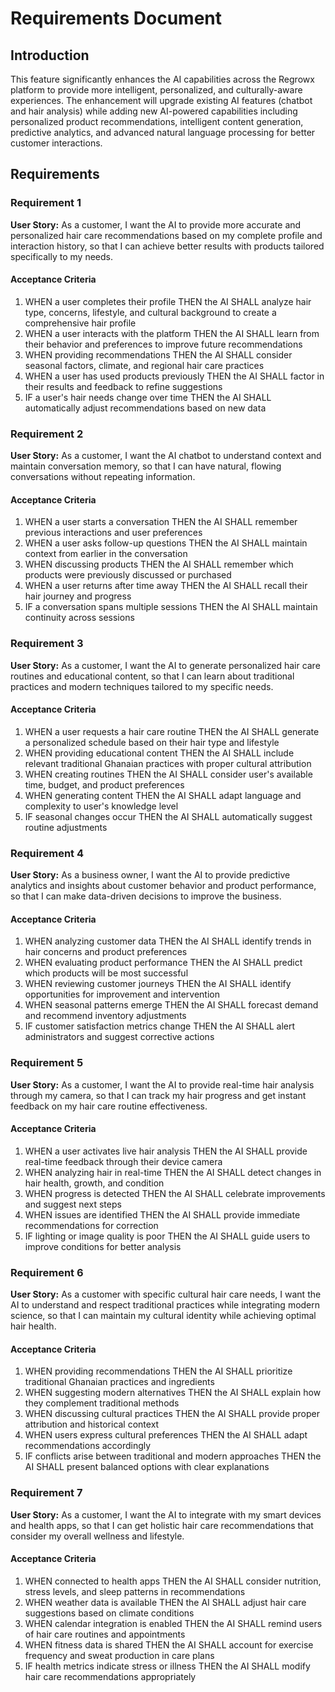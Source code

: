 # Requirements Document

## Introduction

This feature significantly enhances the AI capabilities across the Regrowx platform to provide more intelligent, personalized, and culturally-aware experiences. The enhancement will upgrade existing AI features (chatbot and hair analysis) while adding new AI-powered capabilities including personalized product recommendations, intelligent content generation, predictive analytics, and advanced natural language processing for better customer interactions.

## Requirements

### Requirement 1

**User Story:** As a customer, I want the AI to provide more accurate and personalized hair care recommendations based on my complete profile and interaction history, so that I can achieve better results with products tailored specifically to my needs.

#### Acceptance Criteria

1. WHEN a user completes their profile THEN the AI SHALL analyze hair type, concerns, lifestyle, and cultural background to create a comprehensive hair profile
2. WHEN a user interacts with the platform THEN the AI SHALL learn from their behavior and preferences to improve future recommendations
3. WHEN providing recommendations THEN the AI SHALL consider seasonal factors, climate, and regional hair care practices
4. WHEN a user has used products previously THEN the AI SHALL factor in their results and feedback to refine suggestions
5. IF a user's hair needs change over time THEN the AI SHALL automatically adjust recommendations based on new data

### Requirement 2

**User Story:** As a customer, I want the AI chatbot to understand context and maintain conversation memory, so that I can have natural, flowing conversations without repeating information.

#### Acceptance Criteria

1. WHEN a user starts a conversation THEN the AI SHALL remember previous interactions and user preferences
2. WHEN a user asks follow-up questions THEN the AI SHALL maintain context from earlier in the conversation
3. WHEN discussing products THEN the AI SHALL remember which products were previously discussed or purchased
4. WHEN a user returns after time away THEN the AI SHALL recall their hair journey and progress
5. IF a conversation spans multiple sessions THEN the AI SHALL maintain continuity across sessions

### Requirement 3

**User Story:** As a customer, I want the AI to generate personalized hair care routines and educational content, so that I can learn about traditional practices and modern techniques tailored to my specific needs.

#### Acceptance Criteria

1. WHEN a user requests a hair care routine THEN the AI SHALL generate a personalized schedule based on their hair type and lifestyle
2. WHEN providing educational content THEN the AI SHALL include relevant traditional Ghanaian practices with proper cultural attribution
3. WHEN creating routines THEN the AI SHALL consider user's available time, budget, and product preferences
4. WHEN generating content THEN the AI SHALL adapt language and complexity to user's knowledge level
5. IF seasonal changes occur THEN the AI SHALL automatically suggest routine adjustments

### Requirement 4

**User Story:** As a business owner, I want the AI to provide predictive analytics and insights about customer behavior and product performance, so that I can make data-driven decisions to improve the business.

#### Acceptance Criteria

1. WHEN analyzing customer data THEN the AI SHALL identify trends in hair concerns and product preferences
2. WHEN evaluating product performance THEN the AI SHALL predict which products will be most successful
3. WHEN reviewing customer journeys THEN the AI SHALL identify opportunities for improvement and intervention
4. WHEN seasonal patterns emerge THEN the AI SHALL forecast demand and recommend inventory adjustments
5. IF customer satisfaction metrics change THEN the AI SHALL alert administrators and suggest corrective actions

### Requirement 5

**User Story:** As a customer, I want the AI to provide real-time hair analysis through my camera, so that I can track my hair progress and get instant feedback on my hair care routine effectiveness.

#### Acceptance Criteria

1. WHEN a user activates live hair analysis THEN the AI SHALL provide real-time feedback through their device camera
2. WHEN analyzing hair in real-time THEN the AI SHALL detect changes in hair health, growth, and condition
3. WHEN progress is detected THEN the AI SHALL celebrate improvements and suggest next steps
4. WHEN issues are identified THEN the AI SHALL provide immediate recommendations for correction
5. IF lighting or image quality is poor THEN the AI SHALL guide users to improve conditions for better analysis

### Requirement 6

**User Story:** As a customer with specific cultural hair care needs, I want the AI to understand and respect traditional practices while integrating modern science, so that I can maintain my cultural identity while achieving optimal hair health.

#### Acceptance Criteria

1. WHEN providing recommendations THEN the AI SHALL prioritize traditional Ghanaian practices and ingredients
2. WHEN suggesting modern alternatives THEN the AI SHALL explain how they complement traditional methods
3. WHEN discussing cultural practices THEN the AI SHALL provide proper attribution and historical context
4. WHEN users express cultural preferences THEN the AI SHALL adapt recommendations accordingly
5. IF conflicts arise between traditional and modern approaches THEN the AI SHALL present balanced options with clear explanations

### Requirement 7

**User Story:** As a customer, I want the AI to integrate with my smart devices and health apps, so that I can get holistic hair care recommendations that consider my overall wellness and lifestyle.

#### Acceptance Criteria

1. WHEN connected to health apps THEN the AI SHALL consider nutrition, stress levels, and sleep patterns in recommendations
2. WHEN weather data is available THEN the AI SHALL adjust hair care suggestions based on climate conditions
3. WHEN calendar integration is enabled THEN the AI SHALL remind users of hair care routines and appointments
4. WHEN fitness data is shared THEN the AI SHALL account for exercise frequency and sweat production in care plans
5. IF health metrics indicate stress or illness THEN the AI SHALL modify hair care recommendations appropriately